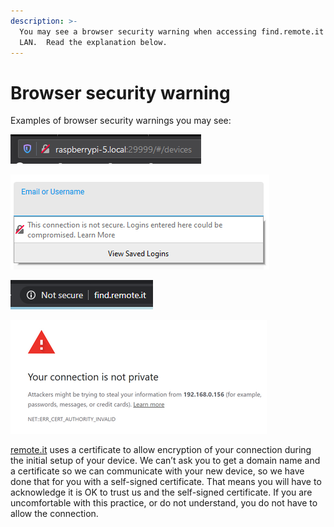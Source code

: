 ```yaml
---
description: >-
  You may see a browser security warning when accessing find.remote.it on your
  LAN.  Read the explanation below.
---
```


# Browser security warning

Examples of browser security warnings you may see:

![](../../.gitbook/assets/image%20%285%29.png)

![](../../.gitbook/assets/image%20%28453%29.png)

![](../../.gitbook/assets/image%20%28520%29.png)

![](../../.gitbook/assets/image%20%2810%29.png)

 [remote.it](http://remote.it/) uses a certificate to allow encryption of your connection during the initial setup of your device. We can’t ask you to get a domain name and a certificate so we can communicate with your new device, so we have done that for you with a self-signed certificate. That means you will have to acknowledge it is OK to trust us and the self-signed certificate. If you are uncomfortable with this practice, or do not understand, you do not have to allow the connection. 

